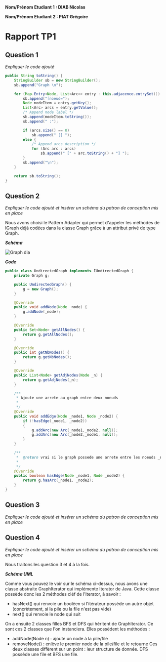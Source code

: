 **Nom/Prénom Etudiant 1 : DIAB Nicolas**

**Nom/Prénom Etudiant 2 : PIAT Grégoire**

# Rapport TP1

## Question 1
*Expliquer le code ajouté*

```java
public String toString() {
    StringBuilder sb = new StringBuilder();
    sb.append("Graph \n");

    for (Map.Entry<Node, List<Arc>> entry : this.adjacence.entrySet()) {
        sb.append("[noeud=");
        Node nodeItem = entry.getKey();
        List<Arc> arcs = entry.getValue();
        /* Append node label */
        sb.append(nodeItem.toString());
        sb.append(" :");

        if (arcs.size() == 0)
            sb.append(" [] ");
        else {
            /* Append arcs description */
            for (Arc arc : arcs)
                sb.append(" [" + arc.toString() + "] ");
        }
        sb.append("\n");
    }

    return sb.toString();
}
```

## Question 2
*Expliquer le code ajouté et insérer un schéma du patron de conception mis en place*

Nous avons choisi le Pattern Adapter qui permet d'appeler les méthodes de IGraph déjà codées dans la classe Graph grâce à un attribut privé de type Graph.

***Schéma***

![Graph dia](http://i.imgur.com/QqD9F5q.png)

***Code***
```java
public class UndirectedGraph implements IUndirectedGraph {
    private Graph g;

    public UndirectedGraph() {
        g = new Graph();
    }

    @Override
    public void addNode(Node _node) {
        g.addNode(_node);
    }

    @Override
    public Set<Node> getAllNodes() {
        return g.getAllNodes();
    }

    @Override
    public int getNbNodes() {
        return g.getNbNodes();
    }

    @Override
    public List<Node> getAdjNodes(Node _n) {
        return g.getAdjNodes(_n);
    }

    /**
     * Ajoute une arrete au graph entre deux noeuds
     *
     */
    @Override
    public void addEdge(Node _node1, Node _node2) {
        if (!hasEdge(_node1, _node2))
        {
            g.addArc(new Arc(_node1,_node2, null));
            g.addArc(new Arc(_node2,_node1, null));
        }
    }

    /**
     *  @return vrai si le graph possede une arrete entre les noeuds _n1 et _n2
     *
     */
    @Override
    public boolean hasEdge(Node _node1, Node _node2) {
        return g.hasArc(_node1, _node2);
    }
}
```

## Question 3
*Expliquer le code ajouté et insérer un schéma du patron de conception mis en place*

## Question 4
*Expliquer le code ajouté et insérer un schéma du patron de conception mis en place*

Nous traitons les question 3 et 4 à la fois.

***Schéma UML***

Comme vous pouvez le voir sur le schéma ci-dessus, nous avons une classe abstraite GraphIterator qui implémente Iterator de Java. Cette classe possède donc les 2 méthodes cléf de l'Iterator, à savoir :
- hasNext() qui renvoie un booléen si l'itérateur possède un autre objet (concrètement, si la pile ou la file n'est pas vide)
- next() qui renvoie le node qui suit

On a ensuite 2 classes filles BFS et DFS qui héritent de GraphIterator. Ce sont ces 2 classes que l'on instanciera. Elles possèdent les méthodes :
- addNode(Node n) : ajoute un node à la pile/file
- removeNode() : enlève le premier node de la pile/file et le retourne
Ces deux classes diffèrent sur un point : leur structure de donnée. DFS possède une file et BFS une file.